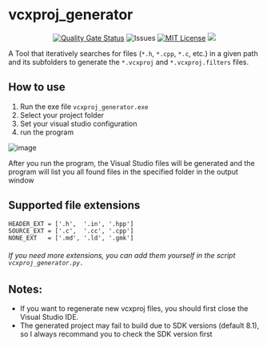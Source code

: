 vcxproj_generator
=====================
<p align="center">
    <a href="https://sonarcloud.io/summary/new_code?id=imahjoub_vcxproj_generator">
        <img src="https://sonarcloud.io/api/project_badges/measure?project=imahjoub_vcxproj_generator&metric=alert_status" alt="Quality Gate Status"></a>
        <img src="https://custom-icon-badges.herokuapp.com/github/issues-raw/imahjoub/vcxproj_generator?logo=github" alt="Issues" /></a>
    <a href="https://lgtm.com/projects/g/imahjoub/vcxproj_generator/context:cpp">
    <a href="https://github.com/imahjoub/vcxproj_generator/blob/main/LICENSE_1_0.txt">
        <img src="https://img.shields.io/badge/license-BSL%201.0-blue.svg" alt="MIT License"></a>
    <a href="https://github.com/imahjoub/vcxproj_generator" alt="Activity">
        <img src="https://img.shields.io/github/commit-activity/y/imahjoub/vcxproj_generator" /></a>
</p>

A Tool that iteratively searches for files (`*.h`, `*.cpp`, `*.c`, etc.) in a given path and its subfolders to generate the `*.vcxproj` and `*.vcxproj.filters` files.

## How to use

1. Run the exe file `vcxproj_generator.exe`
2. Select your project folder
3. Set your visual studio configuration
4. run the program


![image](https://user-images.githubusercontent.com/48915588/189079254-e0e2caa6-58f7-4eae-a588-7f102c11f991.png)


After you run the program, the Visual Studio files will be generated and the program will list you all found files in the specified folder in the output window

## Supported file extensions

```
HEADER_EXT = ['.h',  '.in', '.hpp']
SOURCE_EXT = ['.c',  '.cc', '.cpp']
NONE_EXT   = ['.md', '.ld', '.gmk']
```

###### If you need more extensions, you can add them yourself in the script `vcxproj_generator.py.`

## Notes:

- If you want to regenerate new vcxproj files, you should first close the Visual Studio IDE.
- The generated project may fail to build due to SDK versions (default 8.1), so I always recommand you to check the SDK version first


